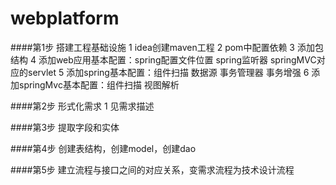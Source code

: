 # webplatform

####第1步 搭建工程基础设施
1 idea创建maven工程
2 pom中配置依赖
3 添加包结构
4 添加web应用基本配置：spring配置文件位置 spring监听器 springMVC对应的servlet
5 添加spring基本配置：组件扫描 数据源 事务管理器 事务增强 
6 添加springMvc基本配置：组件扫描 视图解析

####第2步 形式化需求 
1 见需求描述

####第3步 提取字段和实体

####第4步 创建表结构，创建model，创建dao

####第5步 建立流程与接口之间的对应关系，变需求流程为技术设计流程




